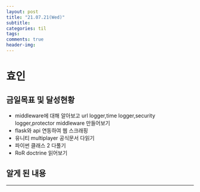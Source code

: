 ```yaml
---
layout: post
title: "21.07.21(Wed)"
subtitle:
categories: til
tags:
comments: true
header-img:
---
```


# 효인

## 금일목표 및 달성현황

- middleware에 대해 알아보고 url logger,time logger,security logger,protector middleware 만들어보기
- flask와 api 연동하여 웹 스크래핑
- 유니티 multiplayer 공식문서 다읽기
- 파이썬 클래스 2 다풀기
- RoR doctrine 읽어보기

## 알게 된 내용

---
